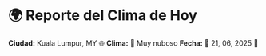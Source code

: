 # 🌍 Reporte del Clima de Hoy

**Ciudad:** Kuala Lumpur, MY 🌐
**Clima:** 🌈 Muy nuboso
**Fecha:** 📅 21, 06, 2025 🚀
